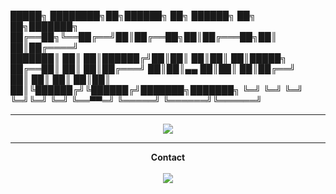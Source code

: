 
 █████╗ ████████╗██╗██████╗ ██╗ ██████╗ ██╗   ██╗███████╗        
██╔══██╗╚══██╔══╝██║██╔══██╗██║██╔═══██╗██║   ██║██╔════╝        
███████║   ██║   ██║██████╔╝██║██║   ██║██║   ██║█████╗          
██╔══██║   ██║   ██║██╔═══╝ ██║██║▄▄ ██║██║   ██║██╔══╝          
██║  ██║   ██║   ██║██║     ██║╚██████╔╝╚██████╔╝███████╗███████╗
╚═╝  ╚═╝   ╚═╝   ╚═╝╚═╝     ╚═╝ ╚══▀▀═╝  ╚═════╝ ╚══════╝╚══════╝

-----
<p align = "center">
<img src="https://cdn.discordapp.com/attachments/860200259124461568/860958719445303316/Trigun-trigun-40398288-500-300.gif">
</p>
 
-----
<p align = "center"><strong>Contact<strong><br><br>
<img src="https://discord.c99.nl/widget/theme-2/456142146299494402.png">
</p>

